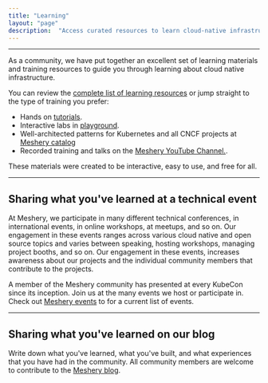 ```yaml
---
title: "Learning"
layout: "page"
description:  "Access curated resources to learn cloud-native infrastructure."
---
```



---
As a community, we have put together an excellent set of learning materials and training resources to guide you through learning about cloud native infrastructure.

You can review the [complete list of learning resources](https://docs.meshery.io/) or jump straight to the type of training you prefer:

- Hands on [tutorials](https://docs.meshery.io/guides/tutorials).
- Interactive labs in [playground](https://play.meshery.io).
- Well-architected patterns for Kubernetes and all CNCF projects at [Meshery catalog](https://meshery.io/catalog)
- Recorded training and talks on the [Meshery YouTube Channel.](https://www.youtube.com/@mesheryio/playlists).

These materials were created to be interactive, easy to use, and free for all.


---

## Sharing what you've learned at a technical event


At Meshery, we participate in many different technical conferences, in international events, in online workshops, at meetups, and so on. Our engagement in these events ranges across various cloud native and open source topics and varies between speaking, hosting workshops, managing project booths, and so on. Our engagement in these events, increases awareness about our projects and the individual community members that contribute to the projects.



A member of the Meshery community has presented at every KubeCon since its inception. Join us at the many events we host or participate in. Check out [Meshery events](https://meshery.io/talks-and-presentations) to for a current list of events.


---
## Sharing what you've learned on our blog

Write down what you've learned, what you've built, and what experiences that you have had in the community. All community members are welcome to contribute to the [Meshery blog](https://meshery.io/blog/).